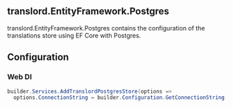 ## translord.EntityFramework.Postgres

translord.EntityFramework.Postgres contains the configuration of the translations store using EF Core with Postgres.

## Configuration

### Web DI

```c#
builder.Services.AddTranslordPostgresStore(options =>
  options.ConnectionString = builder.Configuration.GetConnectionString("DefaultConnection") ?? string.Empty);// Remember to add connection string to your config, or add it from different place (KeyVault/etc.)
```